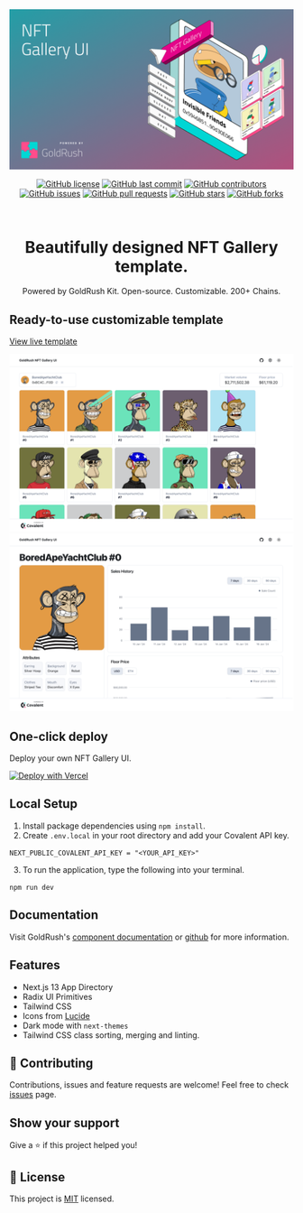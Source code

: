 <div align="center">
  <a href="https://www.covalenthq.com/products/goldrush/" target="_blank">
    <img alt="GoldRush NFT Gallery UI template" src="https://raw.githubusercontent.com/covalenthq/goldrush-nft-gallery-ui/main/static/grk-nft-banner.png" style="max-width: 100%;"/>
  </a>
  <br/>
  
[![GitHub license](https://img.shields.io/github/license/covalenthq/goldrush-nft-gallery-ui)](https://github.com/covalenthq/goldrush-nft-gallery-ui/blob/main/LICENSE)
[![GitHub last commit](https://img.shields.io/github/last-commit/covalenthq/goldrush-nft-gallery-ui)](https://github.com/covalenthq/goldrush-nft-gallery-ui/commits/master)
[![GitHub contributors](https://img.shields.io/github/contributors/covalenthq/goldrush-nft-gallery-ui)](https://github.com/covalenthq/goldrush-nft-gallery-ui/graphs/contributors)
[![GitHub issues](https://img.shields.io/github/issues/covalenthq/goldrush-nft-gallery-ui)](https://github.com/covalenthq/goldrush-nft-gallery-ui/issues)
[![GitHub pull requests](https://img.shields.io/github/issues-pr/covalenthq/goldrush-nft-gallery-ui)](https://github.com/covalenthq/goldrush-nft-gallery-ui/pulls)
[![GitHub stars](https://img.shields.io/github/stars/covalenthq/goldrush-nft-gallery-ui)](https://github.com/covalenthq/goldrush-nft-gallery-ui/stargazers)
[![GitHub forks](https://img.shields.io/github/forks/covalenthq/goldrush-nft-gallery-ui)](https://github.com/covalenthq/goldrush-nft-gallery-ui/network/members)

<!-- Additional sections of your README -->



</div>

<br/>

<h1 align="center">Beautifully designed NFT Gallery template.</h1>

<div align="center">
Powered by GoldRush Kit. Open-source. Customizable. 200+ Chains.
</div>

## Ready-to-use customizable template

<a href="https://goldrush-nft-gallery-ui.vercel.app/">View live template</a>

<img alt="GoldRush NFT List" src="https://raw.githubusercontent.com/covalenthq/goldrush-nft-gallery-ui/main/static/grk-nft-list.png" style="max-width: 100%;"/>

<img alt="GoldRush NFT Detail" src="https://raw.githubusercontent.com/covalenthq/goldrush-nft-gallery-ui/main/static/grk-nft-detail.png" style="max-width: 100%;"/>

## One-click deploy

Deploy your own NFT Gallery UI.

[![Deploy with Vercel](https://vercel.com/button)](https://vercel.com/new/clone?repository-url=https%3A%2F%2Fgithub.com%2Fcovalenthq%2Fgoldrush-nft-gallery-ui&env=NEXT_PUBLIC_COVALENT_API_KEY&envDescription=Visit%20Covalent%20to%20sign%20up%20for%20an%20API%20key&envLink=https%3A%2F%2Fwww.covalenthq.com%2Fplatform%2Fauth%2Fregister%2F)

## Local Setup

1. Install package dependencies using `npm install`.
2. Create `.env.local` in your root directory and add your Covalent API key.
```
NEXT_PUBLIC_COVALENT_API_KEY = "<YOUR_API_KEY>"
```
3. To run the application, type the following into your terminal.
```
npm run dev
```

## Documentation

Visit GoldRush's [component documentation](https://www.covalenthq.com/docs/unified-api/goldrush/kit/gold-rush-provider/) or [github](https://github.com/covalenthq/goldrush-kit)  for more information.

## Features

- Next.js 13 App Directory
- Radix UI Primitives
- Tailwind CSS
- Icons from [Lucide](https://lucide.dev)
- Dark mode with `next-themes`
- Tailwind CSS class sorting, merging and linting.


## 🤝 Contributing

Contributions, issues and feature requests are welcome!
Feel free to check <a href="https://github.com/covalenthq/goldrush-nft-gallery-ui/issues">issues</a> page.

## Show your support

Give a ⭐️ if this project helped you!



## 📝 License

This project is <a href="https://github.com/covalenthq/goldrush-nft-gallery-ui/blob/main/LICENSE">MIT</a> licensed.

